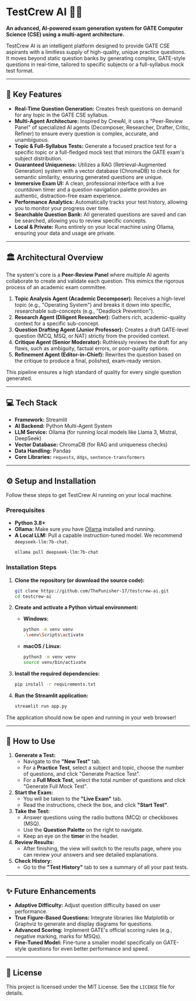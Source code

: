 
# TestCrew AI 🧠✨

**An advanced, AI-powered exam generation system for GATE Computer Science (CSE) using a multi-agent architecture.**

TestCrew AI is an intelligent platform designed to provide GATE CSE aspirants with a limitless supply of high-quality, unique practice questions. It moves beyond static question banks by generating complex, GATE-style questions in real-time, tailored to specific subjects or a full-syllabus mock test format.

-----

## 🚀 Key Features

  * **Real-Time Question Generation:** Creates fresh questions on demand for any topic in the GATE CSE syllabus.
  * **Multi-Agent Architecture:** Inspired by CrewAI, it uses a "Peer-Review Panel" of specialized AI agents (Decomposer, Researcher, Drafter, Critic, Refiner) to ensure every question is complex, accurate, and unambiguous.
  * **Topic & Full-Syllabus Tests:** Generate a focused practice test for a specific topic or a full-fledged mock test that mirrors the GATE exam's subject distribution.
  * **Guaranteed Uniqueness:** Utilizes a RAG (Retrieval-Augmented Generation) system with a vector database (ChromaDB) to check for semantic similarity, ensuring generated questions are unique.
  * **Immersive Exam UI:** A clean, professional interface with a live countdown timer and a question navigation palette provides an authentic, distraction-free exam experience.
  * **Performance Analytics:** Automatically tracks your test history, allowing you to monitor your progress over time.
  * **Searchable Question Bank:** All generated questions are saved and can be searched, allowing you to review specific concepts.
  * **Local & Private:** Runs entirely on your local machine using Ollama, ensuring your data and usage are private.

-----

## 🏛️ Architectural Overview

The system's core is a **Peer-Review Panel** where multiple AI agents collaborate to create and validate each question. This mimics the rigorous process of an academic exam committee.

1.  **Topic Analysis Agent (Academic Decomposer):** Receives a high-level topic (e.g., "Operating System") and breaks it down into specific, researchable sub-concepts (e.g., "Deadlock Prevention").
2.  **Research Agent (Diligent Researcher):** Gathers rich, academic-quality context for a specific sub-concept.
3.  **Question Drafting Agent (Junior Professor):** Creates a draft GATE-level question (MCQ, MSQ, or NAT) strictly from the provided context.
4.  **Critique Agent (Senior Moderator):** Ruthlessly reviews the draft for any flaws, such as ambiguity, factual errors, or poor-quality options.
5.  **Refinement Agent (Editor-in-Chief):** Rewrites the question based on the critique to produce a final, polished, exam-ready version.

This pipeline ensures a high standard of quality for every single question generated.

-----

## 💻 Tech Stack

  * **Framework:** Streamlit
  * **AI Backend:** Python Multi-Agent System
  * **LLM Service:** Ollama (for running local models like Llama 3, Mistral, DeepSeek)
  * **Vector Database:** ChromaDB (for RAG and uniqueness checks)
  * **Data Handling:** Pandas
  * **Core Libraries:** `requests`, `ddgs`, `sentence-transformers`

-----

## ⚙️ Setup and Installation

Follow these steps to get TestCrew AI running on your local machine.

### Prerequisites

  * **Python 3.8+**
  * **Ollama:** Make sure you have [Ollama](https://ollama.com/) installed and running.
  * **A Local LLM:** Pull a capable instruction-tuned model. We recommend `deepseek-llm:7b-chat`.
    ```bash
    ollama pull deepseek-llm:7b-chat
    ```

### Installation Steps

1.  **Clone the repository (or download the source code):**

    ```bash
    git clone https://github.com/ThePunisher-17/testcrew-ai.git
    cd testcrew-ai
    ```

2.  **Create and activate a Python virtual environment:**

      * **Windows:**
        ```bash
        python -m venv venv
        .\venv\Scripts\activate
        ```
      * **macOS / Linux:**
        ```bash
        python3 -m venv venv
        source venv/bin/activate
        ```

3.  **Install the required dependencies:**

    ```bash
    pip install -r requirements.txt
    ```

4.  **Run the Streamlit application:**

    ```bash
    streamlit run app.py
    ```

The application should now be open and running in your web browser\!

-----

## 📖 How to Use

1.  **Generate a Test:**
      * Navigate to the **"New Test"** tab.
      * For a **Practice Test**, select a subject and topic, choose the number of questions, and click "Generate Practice Test".
      * For a **Full Mock Test**, select the total number of questions and click "Generate Full Mock Test".
2.  **Start the Exam:**
      * You will be taken to the **"Live Exam"** tab.
      * Read the instructions, check the box, and click **"Start Test"**.
3.  **Take the Test:**
      * Answer questions using the radio buttons (MCQ) or checkboxes (MSQ).
      * Use the **Question Palette** on the right to navigate.
      * Keep an eye on the **timer** in the header.
4.  **Review Results:**
      * After finishing, the view will switch to the results page, where you can review your answers and see detailed explanations.
5.  **Check History:**
      * Go to the **"Test History"** tab to see a summary of all your past tests.

-----

## ✨ Future Enhancements

  * **Adaptive Difficulty:** Adjust question difficulty based on user performance.
  * **True Figure-Based Questions:** Integrate libraries like Matplotlib or Graphviz to generate and display diagrams for questions.
  * **Advanced Scoring:** Implement GATE's official scoring rules (e.g., negative marking, marks for MSQs).
  * **Fine-Tuned Model:** Fine-tune a smaller model specifically on GATE-style questions for even better performance and speed.

-----

## 📄 License

This project is licensed under the MIT License. See the `LICENSE` file for details.

